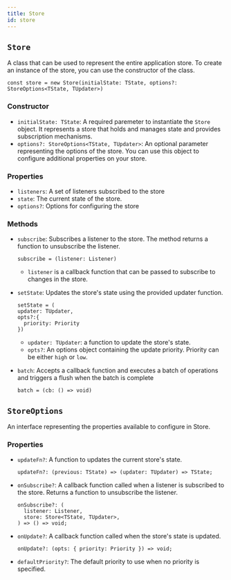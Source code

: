 ```yaml
---
title: Store
id: store
---
```



## `Store`

A class that can be used to represent the entire application store. To create an instance of the store, you can use the constructor of the class.

```tsx
const store = new Store(initialState: TState, options?: StoreOptions<TState, TUpdater>)
```

### Constructor

- `initialState: TState`: A required paremeter to instantiate the `Store` object. It represents a store that holds and manages state and provides subscription mechanisms.
- `options?: StoreOptions<TState, TUpdater>`:  An optional parameter representing the options of the store. You can use this object to configure additional properties on your store.

### Properties

- `listeners`: A set of listeners subscribed to the store
- `state`: The current state of the store.
- `options?`: Options for configuring the store
### Methods

- `subscribe`: Subscribes a listener to the store. The method returns a function to unsubscribe the listener.
   
  ```tsx
  subscribe = (listener: Listener)
  ``` 
  - `listener` is a callback function that can be passed to subscribe to changes in the store.
  
- `setState`: Updates the store's state using the provided updater function. 
  
    ```tsx
  setState = (
    updater: TUpdater,
    opts?:{
      priority: Priority
    })
  ```
  
  - `updater: TUpdater`: a function to update the store's state.
  - `opts?`: An options object containing the update priority. Priority can be either `high` or `low`.

- `batch`: Accepts a callback function and executes a batch of operations and triggers a flush when the batch is complete
  
  ```tsx
  batch = (cb: () => void)
  ```
  
## `StoreOptions`
An interface representing the properties available to configure in Store.

### Properties

- `updateFn?`: A function to updates the current store's state.
  
  ```tsx
  updateFn?: (previous: TState) => (updater: TUpdater) => TState;
  ```
- `onSubscribe?`: A callback function called when a listener is subscribed to the store. Returns a function to unsubscribe the listener.
  ```tsx
  onSubscribe?: (
    listener: Listener,
    store: Store<TState, TUpdater>,
  ) => () => void;
  ```
- `onUpdate?`: A callback function called when the store's state is updated.
  ```tsx
  onUpdate?: (opts: { priority: Priority }) => void;
  ```
- `defaultPriority?`: The default priority to use when no priority is specified.